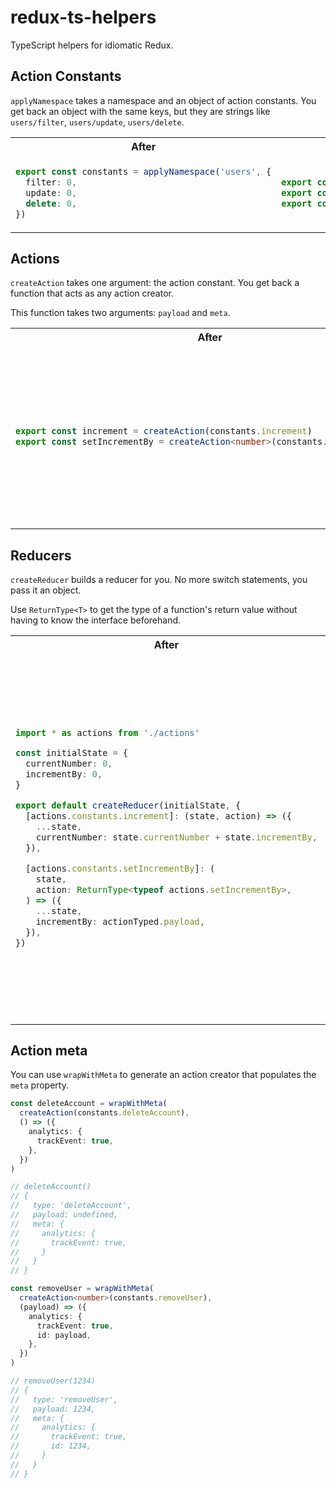 # redux-ts-helpers

TypeScript helpers for idiomatic Redux.

## Action Constants

`applyNamespace` takes a namespace and an object of action constants. You
get back an object with the same keys, but they are strings like
`users/filter`, `users/update`, `users/delete`.

<table>
  <tr>
    <th>After</th>
    <th>Before</th>
  </tr>

  <tr>
    <td>

```typescript
export const constants = applyNamespace('users', {
  filter: 0,
  update: 0,
  delete: 0,
})
```

</td>
    <td>

```typescript
export const FILTER = 'USERS_FILTER'
export const UPDATE = 'USERS_UPDATE'
export const DELETE = 'USERS_DELETE'
```

</td>
  </tr>
</table>

## Actions

`createAction` takes one argument: the action constant. You get back a
function that acts as any action creator.

This function takes two arguments: `payload` and `meta`.

<table>
  <tr>
    <th>After</th>
    <th>Before</th>
  </tr>

  <tr>
    <td>

```typescript
export const increment = createAction(constants.increment)
export const setIncrementBy = createAction<number>(constants.setIncrementBy)
```

</td>
    <td>

```typescript
export interface Increment {
  type: 'INCREMENT'
}
export const increment: ActionCreator<Increment> = () => ({
  type: 'INCREMENT',
})

export interface SetIncrementBy {
  type: 'SET_INCREMENT_BY'
  payload: number
}
export const setIncrementBy: ActionCreator<SetIncrementBy> = (n: number) => ({
  type: 'SET_INCREMENT_BY',
  payload: n,
})
```

</td>
  </tr>
</table>

## Reducers

`createReducer` builds a reducer for you. No more switch statements, you pass
it an object.

Use `ReturnType<T>` to get the type of a function's return value without
having to know the interface beforehand.

<table>
  <tr>
    <th>After</th>
    <th>Before</th>
  </tr>

  <tr>
    <td>

```typescript
import * as actions from './actions'

const initialState = {
  currentNumber: 0,
  incrementBy: 0,
}

export default createReducer(initialState, {
  [actions.constants.increment]: (state, action) => ({
    ...state,
    currentNumber: state.currentNumber + state.incrementBy,
  }),

  [actions.constants.setIncrementBy]: (
    state,
    action: ReturnType<typeof actions.setIncrementBy>,
  ) => ({
    ...state,
    incrementBy: actionTyped.payload,
  }),
})
```

</td>
    <td>

```typescript
import * as actions from './actions'

interface State {
  currentNumber: number
  incrementBy: number
}

const initialState: State {
  currentNumber: 0,
  incrementBy: 0,
}

export const reducer: Reducer<State> = (state = initialState, action) => {
  switch (action.type) {
    case actions.INCREMENT:
      return {
        ...state,
        currentNumber: state.currentNumber + state.incrementBy,
      }

    case actions.SET_INCREMENT_BY: {
      const actionTyped = action as actions.SetIncrementBy

      return {
        ...state,
        incrementBy: actionTyped.payload
      }
    }

    default:
      return state
  }
}
```

</td>
  </tr>

</table>

## Action meta

You can use `wrapWithMeta` to generate an action creator that populates the
`meta` property.

```ts
const deleteAccount = wrapWithMeta(
  createAction(constants.deleteAccount),
  () => ({
    analytics: {
      trackEvent: true,
    },
  })
)

// deleteAccount()
// {
//   type: 'deleteAccount',
//   payload: undefined,
//   meta: {
//     analytics: {
//       trackEvent: true,
//     }
//   }
// }

const removeUser = wrapWithMeta(
  createAction<number>(constants.removeUser),
  (payload) => ({
    analytics: {
      trackEvent: true,
      id: payload,
    },
  })
)

// removeUser(1234)
// {
//   type: 'removeUser',
//   payload: 1234,
//   meta: {
//     analytics: {
//       trackEvent: true,
//       id: 1234,
//     }
//   }
// }
```
